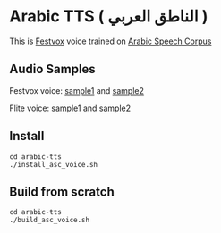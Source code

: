 # Arabic TTS ( الناطق العربي )
This is [Festvox](http://www.festvox.org) voice trained on [Arabic Speech Corpus](http://en.arabicspeechcorpus.com)

## Audio Samples
Festvox voice: [sample1](https://github.com/asrajeh/arabic-tts/blob/master/kacst_ar_asc-festvox.wav) and [sample2](https://github.com/asrajeh/arabic-tts/blob/master/kacst_ar_asc-festvox2.wav)

Flite voice: [sample1](https://github.com/asrajeh/arabic-tts/blob/master/kacst_ar_asc-flite.wav) and [sample2](https://github.com/asrajeh/arabic-tts/blob/master/kacst_ar_asc-flite2.wav)

## Install
```
cd arabic-tts
./install_asc_voice.sh
```

## Build from scratch
```
cd arabic-tts
./build_asc_voice.sh
```
